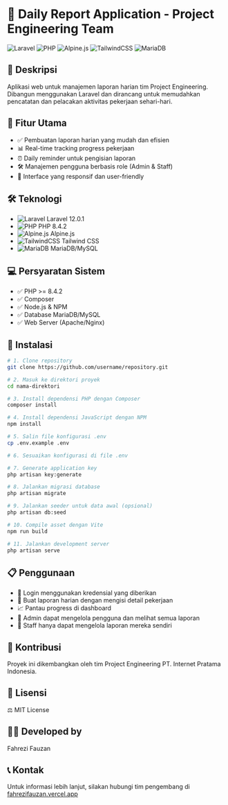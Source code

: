 # 📝 Daily Report Application - Project Engineering Team

![Laravel](https://img.shields.io/badge/Laravel-12.0.1-red?style=flat&logo=laravel)
![PHP](https://img.shields.io/badge/PHP-8.4.2-blue?style=flat&logo=php)
![Alpine.js](https://img.shields.io/badge/Alpine.js-%23000000.svg?style=flat&logo=alpine.js)
![TailwindCSS](https://img.shields.io/badge/TailwindCSS-%2338B2AC.svg?style=flat&logo=tailwind-css)
![MariaDB](https://img.shields.io/badge/MariaDB-%23003545.svg?style=flat&logo=mariadb)

## 📝 Deskripsi
Aplikasi web untuk manajemen laporan harian tim Project Engineering. Dibangun menggunakan Laravel dan dirancang untuk memudahkan pencatatan dan pelacakan aktivitas pekerjaan sehari-hari.

## 🌟 Fitur Utama
- ✅ Pembuatan laporan harian yang mudah dan efisien
- 📊 Real-time tracking progress pekerjaan
- ⏰ Daily reminder untuk pengisian laporan
- 🛠️ Manajemen pengguna berbasis role (Admin & Staff)
- 📱 Interface yang responsif dan user-friendly

## 🛠️ Teknologi
- ![Laravel](https://img.shields.io/badge/Laravel-12.0.1-red?style=flat&logo=laravel) Laravel 12.0.1
- ![PHP](https://img.shields.io/badge/PHP-8.4.2-blue?style=flat&logo=php) PHP 8.4.2
- ![Alpine.js](https://img.shields.io/badge/Alpine.js-%23000000.svg?style=flat&logo=alpine.js) Alpine.js
- ![TailwindCSS](https://img.shields.io/badge/TailwindCSS-%2338B2AC.svg?style=flat&logo=tailwind-css) Tailwind CSS
- ![MariaDB](https://img.shields.io/badge/MariaDB-%23003545.svg?style=flat&logo=mariadb) MariaDB/MySQL

## 💻 Persyaratan Sistem
- ✅ PHP >= 8.4.2
- ✅ Composer
- ✅ Node.js & NPM
- ✅ Database MariaDB/MySQL
- ✅ Web Server (Apache/Nginx)

## 🚀 Instalasi
```bash
# 1. Clone repository
git clone https://github.com/username/repository.git

# 2. Masuk ke direktori proyek
cd nama-direktori

# 3. Install dependensi PHP dengan Composer
composer install

# 4. Install dependensi JavaScript dengan NPM
npm install

# 5. Salin file konfigurasi .env
cp .env.example .env

# 6. Sesuaikan konfigurasi di file .env

# 7. Generate application key
php artisan key:generate

# 8. Jalankan migrasi database
php artisan migrate

# 9. Jalankan seeder untuk data awal (opsional)
php artisan db:seed

# 10. Compile asset dengan Vite
npm run build

# 11. Jalankan development server
php artisan serve
```

## 📋 Penggunaan
- 🔐 Login menggunakan kredensial yang diberikan
- 📝 Buat laporan harian dengan mengisi detail pekerjaan
- 📈 Pantau progress di dashboard
- 👥 Admin dapat mengelola pengguna dan melihat semua laporan
- 👤 Staff hanya dapat mengelola laporan mereka sendiri

## 🤝 Kontribusi
Proyek ini dikembangkan oleh tim Project Engineering PT. Internet Pratama Indonesia.

## 📄 Lisensi
⚖️ MIT License

## 👨‍💻 Developed by
Fahrezi Fauzan

## 📞 Kontak
Untuk informasi lebih lanjut, silakan hubungi tim pengembang di [fahrezifauzan.vercel.app](https://fahrezifauzan.vercel.app)


